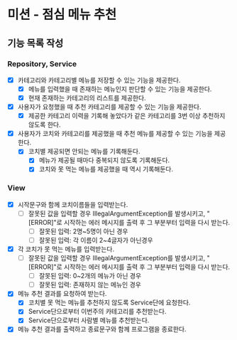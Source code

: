 # 미션 - 점심 메뉴 추천

## 기능 목록 작성
### Repository, Service
- [x] 카테고리와 카테고리별 메뉴를 저장할 수 있는 기능을 제공한다.
  - [x] 메뉴를 입력했을 때 존재하는 메뉴인지 판단할 수 있는 기능을 제공한다.
  - [x] 현재 존재하는 카테고리의 리스트를 제공한다.
- [x] 사용자가 요청했을 때 추천 카테고리를 제공할 수 있는 기능을 제공한다.
  - [x] 제공한 카테고리 이력을 기록해 놓았다가 같은 카테고리를 3번 이상 추천하지 않도록 한다.
- [x] 사용자가 코치와 카테고리를 제공했을 때 추천 메뉴를 제공할 수 있는 기능을 제공한다.
  - [x] 코치별 제공되면 안되는 메뉴를 기록해둔다.
    - [x] 메뉴가 제공될 때마다 중복되지 않도록 기록해둔다.
    - [x] 코치와 못 먹는 메뉴를 제공했을 때 역시 기록해둔다.

### View
- [x] 시작문구와 함께 코치이름들을 입력받는다.
  - [ ] 잘못된 값을 입력할 경우 IllegalArgumentException를 발생시키고, "[ERROR]"로 시작하는 에러 메시지를 출력 후 그 부분부터 입력을 다시 받는다.
    - [ ] 잘못된 입력: 2명~5명이 아닌 경우
    - [ ] 잘못된 입력: 각 이름이 2~4글자가 아닌경우
- [x] 각 코치가 못 먹는 메뉴를 입력받는다.
  - [ ] 잘못된 값을 입력할 경우 IllegalArgumentException를 발생시키고, "[ERROR]"로 시작하는 에러 메시지를 출력 후 그 부분부터 입력을 다시 받는다.
    - [ ] 잘못된 입력: 0~2개의 메뉴가 아닌 경우
    - [ ] 잘못된 입력: 존재하지 않는 메뉴인 경우
- [x] 메뉴 추천 결과를 요청하여 받는다.
  - [x] 코치별 못 먹는 메뉴를 추천하지 않도록 Service단에 요청한다.
  - [x] Service단으로부터 이번주의 카테고리를 추천받는다.
  - [x] Service단으로부터 사람별 메뉴를 추천받는다.
- [x] 메뉴 추천 결과를 출력하고 종료문구와 함께 프로그램을 종료한다.